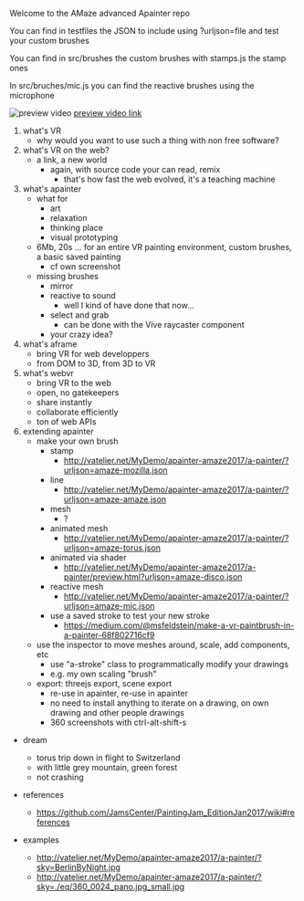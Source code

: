 Welcome to the AMaze advanced Apainter repo

You can find in testfiles the JSON to include using ?urljson=file and test your custom brushes

You can find in src/brushes the custom brushes with stamps.js the stamp ones

In src/bruches/mic.js you can find the reactive brushes using the microphone


![preview video](http://vatelier.net/MyDemo/apainter-amaze2017/a-painter/preview-reactive.jpg)
[preview video link](https://www.youtube.com/watch?v=SqKMbFhC49g)

1. what's VR
    * why would you want to use such a thing with non free software?
2. what's VR on the web?
    * a link, a new world
      * again, with source code your can read, remix
        * that's how fast the web evolved, it's a teaching machine
3. what's apainter
    * what for
      * art
      * relaxation
      * thinking place
      * visual prototyping
    * 6Mb, 20s ... for an entire VR painting environment, custom brushes, a basic saved painting
      * cf own screenshot
    * missing brushes
      * mirror
      * reactive to sound
        * well I kind of have done that now...
      * select and grab
        * can be done with the Vive raycaster component
      * your crazy idea?
4. what's aframe
    * bring VR for web developpers
    * from DOM to 3D, from 3D to VR
5. what's webvr
    * bring VR to the web
    * open, no gatekeepers
    * share instantly
    * collaborate efficiently
    * ton of web APIs
6. extending apainter
    * make your own brush
      * stamp
        * http://vatelier.net/MyDemo/apainter-amaze2017/a-painter/?urljson=amaze-mozilla.json
      * line
        * http://vatelier.net/MyDemo/apainter-amaze2017/a-painter/?urljson=amaze-amaze.json
      * mesh
        * ?
      * animated mesh
        * http://vatelier.net/MyDemo/apainter-amaze2017/a-painter/?urljson=amaze-torus.json
      * animated via shader
        * http://vatelier.net/MyDemo/apainter-amaze2017/a-painter/preview.html?urljson=amaze-disco.json
      * reactive mesh
        * http://vatelier.net/MyDemo/apainter-amaze2017/a-painter/?urljson=amaze-mic.json
      * use a saved stroke to test your new stroke
        * https://medium.com/@msfeldstein/make-a-vr-paintbrush-in-a-painter-68f802716cf9
    * use the inspector to move meshes around, scale, add components, etc
      * use "a-stroke" class to programmatically modify your drawings
      * e.g. my own scaling "brush"
    * export: threejs export, scene export
      * re-use in apainter, re-use in apainter
      * no need to install anything to iterate on a drawing, on own drawing and other people drawings
      * 360 screenshots with ctrl-alt-shift-s

* dream
    * torus trip down in flight to Switzerland
    * with little grey mountain, green forest
    * not crashing

* references
  * https://github.com/JamsCenter/PaintingJam_EditionJan2017/wiki#references

* examples
  * http://vatelier.net/MyDemo/apainter-amaze2017/a-painter/?sky=BerlinByNight.jpg
  * http://vatelier.net/MyDemo/apainter-amaze2017/a-painter/?sky=./eq/360_0024_pano.jpg_small.jpg

